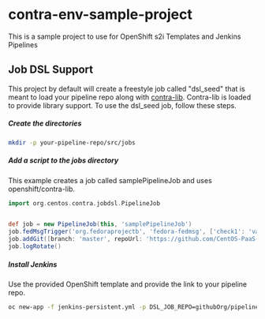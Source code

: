 # contra-env-sample-project
This is a sample project to use for OpenShift s2i Templates and Jenkins Pipelines

## Job DSL Support
This project by default will create a freestyle job called "dsl_seed" that is meant to load your pipeline repo along with 
[contra-lib](https://github.com/openshift/contra-lib). Contra-lib is loaded to provide library support. To use the dsl_seed job,
follow these steps.
##### Create the directories 

```bash
mkdir -p your-pipeline-repo/src/jobs
```
##### Add a script to the jobs directory

This example creates a job called samplePipelineJob and uses openshift/contra-lib. 

```groovy
import org.centos.contra.jobdsl.PipelineJob


def job = new PipelineJob(this, 'samplePipelineJob')
job.fedMsgTrigger('org.fedoraprojectb', 'fedora-fedmsg', ['check1': 'value1'])
job.addGit([branch: 'master', repoUrl: 'https://github.com/CentOS-PaaS-SIG/contra-env-sample-project.git'])
job.logRotate()

```
##### Install Jenkins

Use the provided OpenShift template and provide the link to your pipeline repo.

```bash
oc new-app -f jenkins-persistent.yml -p DSL_JOB_REPO=githubOrg/pipeline-repo
```
